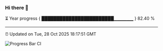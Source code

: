 ### Hi there 👋

⏳ Year progress { ████████████████████████▁▁▁▁▁▁ } 82.40 %

---

⏰ Updated on Tue, 28 Oct 2025 18:17:51 GMT

![Progress Bar CI](https://github.com/Shyam-Makwana/GitHub-Actions-Demo/workflows/Progress%20Bar%20CI/badge.svg)
